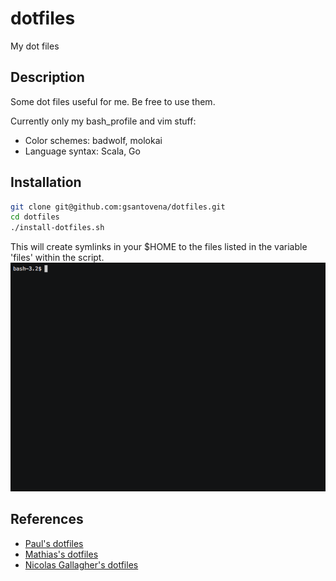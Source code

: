 # dotfiles
My dot files

## Description
Some dot files useful for me. Be free to use them.

Currently only my bash_profile and vim stuff:
- Color schemes: badwolf, molokai
- Language syntax: Scala, Go

## Installation
```bash
git clone git@github.com:gsantovena/dotfiles.git
cd dotfiles
./install-dotfiles.sh
```
This will create symlinks in your $HOME to the files listed in the variable 'files' within the script.
![demo](https://raw.githubusercontent.com/gsantovena/dotfiles/master/dotfiles_s.gif)

## References
- [Paul's dotfiles](https://github.com/paulirish/dotfiles)
- [Mathias's dotfiles](https://github.com/mathiasbynens/dotfiles)
- [Nicolas Gallagher's dotfiles](https://github.com/necolas/dotfiles)

